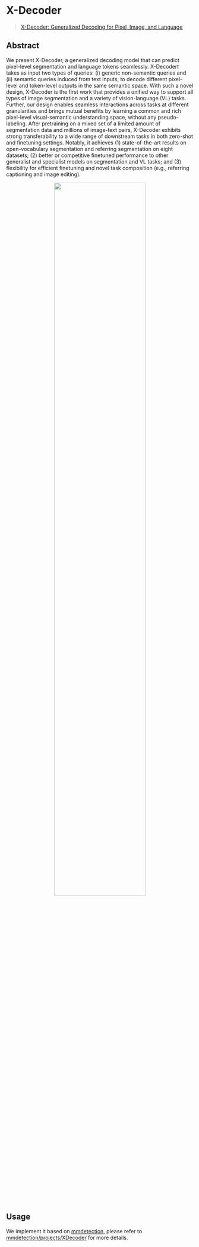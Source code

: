 # X-Decoder

> [X-Decoder: Generalized Decoding for Pixel, Image, and Language](https://arxiv.org/pdf/2212.11270.pdf)

<!-- [ALGORITHM] -->

## Abstract

We present X-Decoder, a generalized decoding model that can predict pixel-level segmentation and language tokens seamlessly. X-Decodert takes as input two types of queries: (i) generic non-semantic queries and (ii) semantic queries induced from text inputs, to decode different pixel-level and token-level outputs in the same semantic space. With such a novel design, X-Decoder is the first work that provides a unified way to support all types of image segmentation and a variety of vision-language (VL) tasks. Further, our design enables seamless interactions across tasks at different granularities and brings mutual benefits by learning a common and rich pixel-level visual-semantic understanding space, without any pseudo-labeling. After pretraining on a mixed set of a limited amount of segmentation data and millions of image-text pairs, X-Decoder exhibits strong transferability to a wide range of downstream tasks in both zero-shot and finetuning settings. Notably, it achieves (1) state-of-the-art results on open-vocabulary segmentation and referring segmentation on eight datasets; (2) better or competitive finetuned performance to other generalist and specialist models on segmentation and VL tasks; and (3) flexibility for efficient finetuning and novel task composition (e.g., referring captioning and image editing).

<div align=center>
<img src="https://github.com/open-mmlab/mmdetection/assets/17425982/cb126615-9402-4c19-8ea9-133722d7519c" width="70%"/>
</div>

## Usage

We implement it based on [mmdetection](https://github.com/open-mmlab/mmdetection/), please refer to [mmdetection/projects/XDecoder](https://github.com/open-mmlab/mmdetection/tree/main/projects/XDecoder) for more details.
